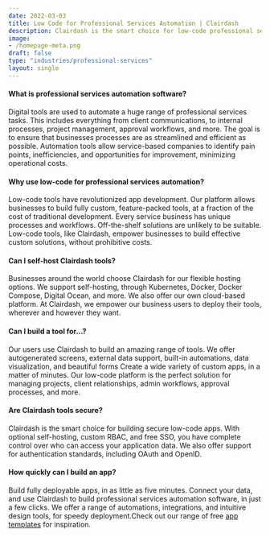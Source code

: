 ```yaml
---
date: 2022-03-03
title: Low Code for Professional Services Automation | Clairdash
description: Clairdash is the smart choice for low-code professional services automation. Our open-source platform is the fast, cost-effective way to digitize admin processes.
image: 
- /homepage-meta.png
draft: false
type: "industries/professional-services"
layout: single
---
```


#### What is professional services automation software?
Digital tools are used to automate a huge range of professional services tasks. This includes everything from client communications, to internal processes, project management, approval workflows, and more. The goal is to ensure that businesses processes are as streamlined and efficient as possible. Automation tools allow service-based companies to identify pain points, inefficiencies, and opportunities for improvement, minimizing operational costs.

#### Why use low-code for professional services automation?
Low-code tools have revolutionized app development. Our platform allows businesses to build fully custom, feature-packed tools, at a fraction of the cost of traditional development. Every service business has unique processes and workflows. Off-the-shelf solutions are unlikely to be suitable. Low-code tools, like Clairdash, empower businesses to build effective custom solutions, without prohibitive costs.

#### Can I self-host Clairdash tools?
Businesses around the world choose Clairdash for our flexible hosting options. We support self-hosting, through Kubernetes, Docker, Docker Compose, Digital Ocean, and more. We also offer our own cloud-based platform. At Clairdash, we empower our business users to deploy their tools, wherever and however they want.

#### Can I build a tool for…?
Our users use Clairdash to build an amazing range of tools. We offer autogenerated screens, external data support, built-in automations, data visualization, and beautiful forms Create a wide variety of custom apps, in a matter of minutes. Our low-code platform is the perfect solution for managing projects, client relationships, admin workflows, approval processes, and more.

#### Are Clairdash tools secure?
Clairdash is the smart choice for building secure low-code apps. With optional self-hosting, custom RBAC, and free SSO, you have complete control over who can access your application data. We also offer support for authentication standards, including OAuth and OpenID.

#### How quickly can I build an app?
Build fully deployable apps, in as little as five minutes. Connect your data, and use Clairdash to build professional services automation software, in just a few clicks. We offer a range of automations, integrations, and intuitive design tools, for speedy deployment.Check out our range of free [app templates](https://clairdash.com/templates) for inspiration.